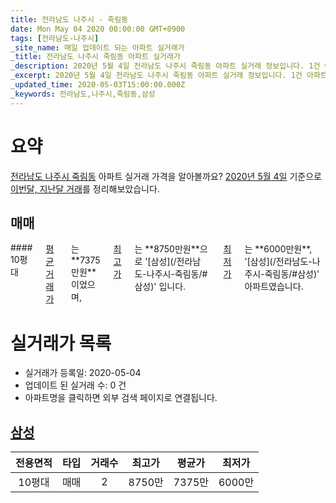 ```yaml
---
title: 전라남도 나주시 - 죽림동
date: Mon May 04 2020 00:00:00 GMT+0900
tags: [전라남도-나주시]
_site_name: 매일 업데이트 되는 아파트 실거래가
_title: 전라남도 나주시 죽림동 아파트 실거래가
_description: 2020년 5월 4일 전라남도 나주시 죽림동 아파트 실거래 정보입니다. 1건 아파트 정보가 있습니다.
_excerpt: 2020년 5월 4일 전라남도 나주시 죽림동 아파트 실거래 정보입니다. 1건 아파트 정보가 있습니다.
_updated_time: 2020-05-03T15:00:00.000Z
_keywords: 전라남도,나주시,죽림동,삼성
---
```





# 요약
<ins>전라남도 나주시 죽림동</ins> 아파트 실거래 가격을 알아볼까요? <ins>2020년 5월 4일</ins> 기준으로 <ins>이번달, 지난달 거래</ins>를 정리해보았습니다.

## 매매
<div class="container">
<div class="twelve columns" markdown="1">
#### 10평대
<ins>평균 거래가</ins>는 **7375만원**이었으며, <ins>최고가</ins>는 **8750만원**으로 '[삼성](/전라남도-나주시-죽림동/#삼성)' 입니다. <ins>최저가</ins>는 **6000만원**, '[삼성](/전라남도-나주시-죽림동/#삼성)' 아파트였습니다.
</div>
</div>



# 실거래가 목록
- 실거래가 등록일: 2020-05-04
- 업데이트 된 실거래 수: 0 건
- 아파트명을 클릭하면 외부 검색 페이지로 연결됩니다.

## [삼성](#삼성)

|전용면적|타입|거래수|최고가|평균가|최저가|
|:---:|:---:|:---:|:---:|:---:|:---:|
|10평대|<span class="deal-type-1">매매</span>|2|8750만|7375만|6000만|

<br/>



